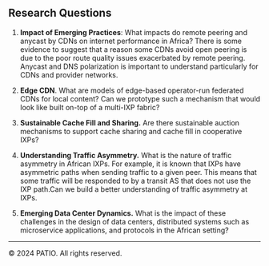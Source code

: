 ## Research Questions

1. **Impact of Emerging Practices**: What impacts do remote peering and
   anycast by CDNs on internet performance in Africa? There is some evidence
   to suggest that a reason some CDNs avoid open peering is due to the poor
   route quality issues exacerbated by remote peering. Anycast and DNS
   polarization is important to understand particularly for CDNs and provider
   networks.

2. **Edge CDN**. What are models of edge-based operator-run federated
   CDNs for local content? Can we prototype such a mechanism that would look
   like built on-top of a multi-IXP fabric?

3. **Sustainable Cache Fill and Sharing.** Are there sustainable auction mechanisms to support cache sharing and cache fill in cooperative IXPs?

4. **Understanding Traffic Asymmetry.** What is the nature of traffic asymmetry in
   African IXPs. For example, it is known that IXPs have asymmetric paths when sending traffic to a given peer. This means that some traffic will be responded to by a transit AS that does not use the IXP path.Can we build a better understanding of traffic asymmetry at IXPs.

5. **Emerging Data Center Dynamics.** What is the impact of these challenges in the design of data centers, distributed systems such as microservice applications, and protocols in the African setting?

---

<footer>
  <p>&copy; 2024 PATIO. All rights reserved.</p>
</footer>
